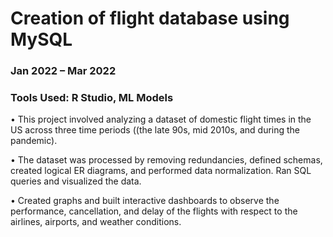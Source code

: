 # Creation of flight database using MySQL
### Jan 2022 – Mar 2022
### Tools Used: R Studio, ML Models


•	This project involved analyzing a dataset of domestic flight times in the US across three time periods ((the late 90s, mid 2010s, and during the pandemic).

•	The dataset was processed by removing redundancies, defined schemas, created logical ER diagrams, and performed data normalization. Ran SQL queries and visualized the data.

•	Created graphs and built interactive dashboards to observe the performance, cancellation, and delay of the flights with respect to the airlines, airports, and weather conditions.
